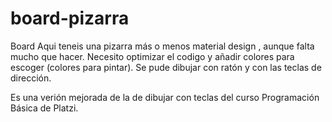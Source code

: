 # board-pizarra
Board
Aqui teneis una pizarra más o menos material design , aunque falta mucho que hacer.
Necesito optimizar el codigo y añadir colores para escoger (colores para pintar).
Se pude dibujar con ratón y con las teclas de dirección.


Es una verión mejorada de la de dibujar con teclas del curso Programación Básica de Platzi.
